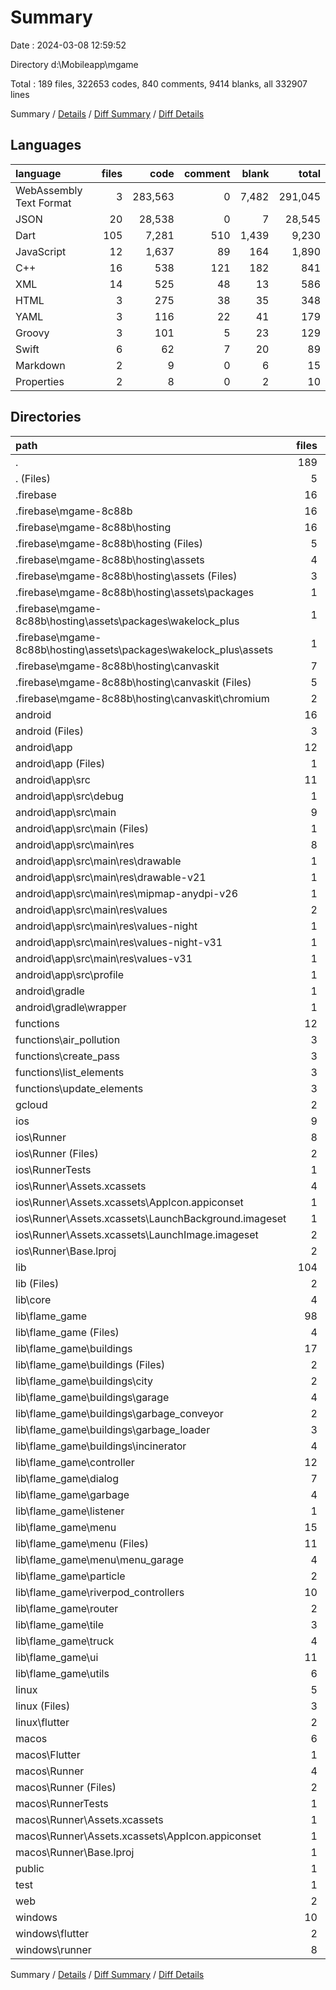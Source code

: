 # Summary

Date : 2024-03-08 12:59:52

Directory d:\\Mobileapp\\mgame

Total : 189 files,  322653 codes, 840 comments, 9414 blanks, all 332907 lines

Summary / [Details](details.md) / [Diff Summary](diff.md) / [Diff Details](diff-details.md)

## Languages
| language | files | code | comment | blank | total |
| :--- | ---: | ---: | ---: | ---: | ---: |
| WebAssembly Text Format | 3 | 283,563 | 0 | 7,482 | 291,045 |
| JSON | 20 | 28,538 | 0 | 7 | 28,545 |
| Dart | 105 | 7,281 | 510 | 1,439 | 9,230 |
| JavaScript | 12 | 1,637 | 89 | 164 | 1,890 |
| C++ | 16 | 538 | 121 | 182 | 841 |
| XML | 14 | 525 | 48 | 13 | 586 |
| HTML | 3 | 275 | 38 | 35 | 348 |
| YAML | 3 | 116 | 22 | 41 | 179 |
| Groovy | 3 | 101 | 5 | 23 | 129 |
| Swift | 6 | 62 | 7 | 20 | 89 |
| Markdown | 2 | 9 | 0 | 6 | 15 |
| Properties | 2 | 8 | 0 | 2 | 10 |

## Directories
| path | files | code | comment | blank | total |
| :--- | ---: | ---: | ---: | ---: | ---: |
| . | 189 | 322,653 | 840 | 9,414 | 332,907 |
| . (Files) | 5 | 177 | 22 | 45 | 244 |
| .firebase | 16 | 284,847 | 59 | 7,543 | 292,449 |
| .firebase\\mgame-8c88b | 16 | 284,847 | 59 | 7,543 | 292,449 |
| .firebase\\mgame-8c88b\\hosting | 16 | 284,847 | 59 | 7,543 | 292,449 |
| .firebase\\mgame-8c88b\\hosting (Files) | 5 | 494 | 48 | 19 | 561 |
| .firebase\\mgame-8c88b\\hosting\\assets | 4 | 200 | 11 | 23 | 234 |
| .firebase\\mgame-8c88b\\hosting\\assets (Files) | 3 | 3 | 0 | 0 | 3 |
| .firebase\\mgame-8c88b\\hosting\\assets\\packages | 1 | 197 | 11 | 23 | 231 |
| .firebase\\mgame-8c88b\\hosting\\assets\\packages\\wakelock_plus | 1 | 197 | 11 | 23 | 231 |
| .firebase\\mgame-8c88b\\hosting\\assets\\packages\\wakelock_plus\\assets | 1 | 197 | 11 | 23 | 231 |
| .firebase\\mgame-8c88b\\hosting\\canvaskit | 7 | 284,153 | 0 | 7,501 | 291,654 |
| .firebase\\mgame-8c88b\\hosting\\canvaskit (Files) | 5 | 179,843 | 0 | 4,928 | 184,771 |
| .firebase\\mgame-8c88b\\hosting\\canvaskit\\chromium | 2 | 104,310 | 0 | 2,573 | 106,883 |
| android | 16 | 223 | 51 | 35 | 309 |
| android (Files) | 3 | 53 | 0 | 12 | 65 |
| android\\app | 12 | 165 | 51 | 22 | 238 |
| android\\app (Files) | 1 | 51 | 5 | 12 | 68 |
| android\\app\\src | 11 | 114 | 46 | 10 | 170 |
| android\\app\\src\\debug | 1 | 3 | 4 | 1 | 8 |
| android\\app\\src\\main | 9 | 108 | 38 | 8 | 154 |
| android\\app\\src\\main (Files) | 1 | 27 | 6 | 1 | 34 |
| android\\app\\src\\main\\res | 8 | 81 | 32 | 7 | 120 |
| android\\app\\src\\main\\res\\drawable | 1 | 9 | 0 | 1 | 10 |
| android\\app\\src\\main\\res\\drawable-v21 | 1 | 9 | 0 | 1 | 10 |
| android\\app\\src\\main\\res\\mipmap-anydpi-v26 | 1 | 5 | 0 | 1 | 6 |
| android\\app\\src\\main\\res\\values | 2 | 17 | 9 | 1 | 27 |
| android\\app\\src\\main\\res\\values-night | 1 | 13 | 9 | 1 | 23 |
| android\\app\\src\\main\\res\\values-night-v31 | 1 | 14 | 7 | 1 | 22 |
| android\\app\\src\\main\\res\\values-v31 | 1 | 14 | 7 | 1 | 22 |
| android\\app\\src\\profile | 1 | 3 | 4 | 1 | 8 |
| android\\gradle | 1 | 5 | 0 | 1 | 6 |
| android\\gradle\\wrapper | 1 | 5 | 0 | 1 | 6 |
| functions | 12 | 28,636 | 39 | 116 | 28,791 |
| functions\\air_pollution | 3 | 7,216 | 13 | 33 | 7,262 |
| functions\\create_pass | 3 | 7,150 | 8 | 23 | 7,181 |
| functions\\list_elements | 3 | 7,086 | 6 | 21 | 7,113 |
| functions\\update_elements | 3 | 7,184 | 12 | 39 | 7,235 |
| gcloud | 2 | 29 | 7 | 6 | 42 |
| ios | 9 | 257 | 4 | 14 | 275 |
| ios\\Runner | 8 | 250 | 2 | 10 | 262 |
| ios\\Runner (Files) | 2 | 13 | 0 | 3 | 16 |
| ios\\RunnerTests | 1 | 7 | 2 | 4 | 13 |
| ios\\Runner\\Assets.xcassets | 4 | 169 | 0 | 5 | 174 |
| ios\\Runner\\Assets.xcassets\\AppIcon.appiconset | 1 | 122 | 0 | 1 | 123 |
| ios\\Runner\\Assets.xcassets\\LaunchBackground.imageset | 1 | 21 | 0 | 1 | 22 |
| ios\\Runner\\Assets.xcassets\\LaunchImage.imageset | 2 | 26 | 0 | 3 | 29 |
| ios\\Runner\\Base.lproj | 2 | 68 | 2 | 2 | 72 |
| lib | 104 | 7,267 | 500 | 1,433 | 9,200 |
| lib (Files) | 2 | 80 | 6 | 17 | 103 |
| lib\\core | 4 | 76 | 7 | 18 | 101 |
| lib\\flame_game | 98 | 7,111 | 487 | 1,398 | 8,996 |
| lib\\flame_game (Files) | 4 | 425 | 110 | 97 | 632 |
| lib\\flame_game\\buildings | 17 | 1,157 | 11 | 272 | 1,440 |
| lib\\flame_game\\buildings (Files) | 2 | 146 | 8 | 40 | 194 |
| lib\\flame_game\\buildings\\city | 2 | 134 | 3 | 34 | 171 |
| lib\\flame_game\\buildings\\garage | 4 | 289 | 0 | 62 | 351 |
| lib\\flame_game\\buildings\\garbage_conveyor | 2 | 38 | 0 | 16 | 54 |
| lib\\flame_game\\buildings\\garbage_loader | 3 | 254 | 0 | 53 | 307 |
| lib\\flame_game\\buildings\\incinerator | 4 | 296 | 0 | 67 | 363 |
| lib\\flame_game\\controller | 12 | 1,298 | 161 | 241 | 1,700 |
| lib\\flame_game\\dialog | 7 | 405 | 1 | 75 | 481 |
| lib\\flame_game\\garbage | 4 | 156 | 0 | 46 | 202 |
| lib\\flame_game\\listener | 1 | 50 | 3 | 8 | 61 |
| lib\\flame_game\\menu | 15 | 920 | 46 | 188 | 1,154 |
| lib\\flame_game\\menu (Files) | 11 | 647 | 45 | 137 | 829 |
| lib\\flame_game\\menu\\menu_garage | 4 | 273 | 1 | 51 | 325 |
| lib\\flame_game\\particle | 2 | 96 | 2 | 15 | 113 |
| lib\\flame_game\\riverpod_controllers | 10 | 572 | 65 | 109 | 746 |
| lib\\flame_game\\router | 2 | 25 | 0 | 7 | 32 |
| lib\\flame_game\\tile | 3 | 595 | 5 | 63 | 663 |
| lib\\flame_game\\truck | 4 | 388 | 34 | 69 | 491 |
| lib\\flame_game\\ui | 11 | 644 | 2 | 135 | 781 |
| lib\\flame_game\\utils | 6 | 380 | 47 | 73 | 500 |
| linux | 5 | 98 | 27 | 38 | 163 |
| linux (Files) | 3 | 86 | 18 | 27 | 131 |
| linux\\flutter | 2 | 12 | 9 | 11 | 32 |
| macos | 6 | 454 | 5 | 15 | 474 |
| macos\\Flutter | 1 | 16 | 3 | 4 | 23 |
| macos\\Runner | 4 | 431 | 0 | 7 | 438 |
| macos\\Runner (Files) | 2 | 20 | 0 | 6 | 26 |
| macos\\RunnerTests | 1 | 7 | 2 | 4 | 13 |
| macos\\Runner\\Assets.xcassets | 1 | 68 | 0 | 0 | 68 |
| macos\\Runner\\Assets.xcassets\\AppIcon.appiconset | 1 | 68 | 0 | 0 | 68 |
| macos\\Runner\\Base.lproj | 1 | 343 | 0 | 1 | 344 |
| public | 1 | 79 | 6 | 5 | 90 |
| test | 1 | 14 | 10 | 6 | 30 |
| web | 2 | 133 | 16 | 15 | 164 |
| windows | 10 | 439 | 94 | 143 | 676 |
| windows\\flutter | 2 | 11 | 9 | 11 | 31 |
| windows\\runner | 8 | 428 | 85 | 132 | 645 |

Summary / [Details](details.md) / [Diff Summary](diff.md) / [Diff Details](diff-details.md)
